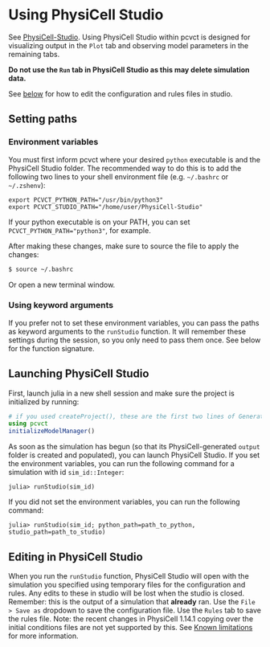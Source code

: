 # Using PhysiCell Studio
See [PhysiCell-Studio](https://github.com/PhysiCell-Tools/PhysiCell-Studio).
Using PhysiCell Studio within pcvct is designed for visualizing output in the `Plot` tab and observing model parameters in the remaining tabs.

**Do not use the `Run` tab in PhysiCell Studio as this may delete simulation data.**

See [below](#editing-in-physicell-studio) for how to edit the configuration and rules files in studio.

## Setting paths
### Environment variables
You must first inform pcvct where your desired `python` executable is and the PhysiCell Studio folder.
The recommended way to do this is to add the following two lines to your shell environment file (e.g. `~/.bashrc` or `~/.zshenv`):
```
export PCVCT_PYTHON_PATH="/usr/bin/python3"
export PCVCT_STUDIO_PATH="/home/user/PhysiCell-Studio"
```
If your python executable is on your PATH, you can set `PCVCT_PYTHON_PATH="python3"`, for example.

After making these changes, make sure to source the file to apply the changes:
```sh
$ source ~/.bashrc
```
Or open a new terminal window.

### Using keyword arguments
If you prefer not to set these environment variables, you can pass the paths as keyword arguments to the `runStudio` function.
It will remember these settings during the session, so you only need to pass them once.
See below for the function signature.

## Launching PhysiCell Studio
First, launch julia in a new shell session and make sure the project is initialized by running:
```julia
# if you used createProject(), these are the first two lines of GenerateData.jl
using pcvct
initializeModelManager()
```
As soon as the simulation has begun (so that its PhysiCell-generated `output` folder is created and populated), you can launch PhysiCell Studio.
If you set the environment variables, you can run the following command for a simulation with id `sim_id::Integer`:
```julia-repl
julia> runStudio(sim_id)
```
If you did not set the environment variables, you can run the following command:
```julia-repl
julia> runStudio(sim_id; python_path=path_to_python, studio_path=path_to_studio)
```

## Editing in PhysiCell Studio
When you run the `runStudio` function, PhysiCell Studio will open with the simulation you specified using temporary files for the configuration and rules.
Any edits to these in studio will be lost when the studio is closed.
Remember: this is the output of a simulation that __already__ ran.
Use the `File > Save as` dropdown to save the configuration file.
Use the `Rules` tab to save the rules file.
Note: the recent changes in PhysiCell 1.14.1 copying over the initial conditions files are not yet supported by this.
See [Known limitations](#known-limitations) for more information.

